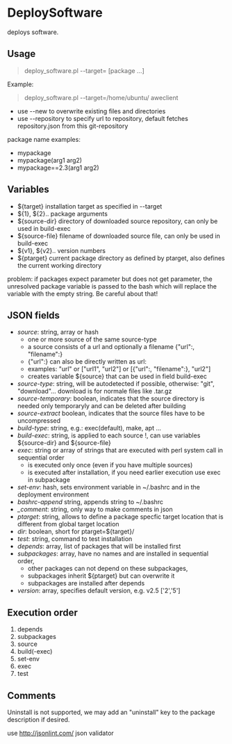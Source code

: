 DeploySoftware
==============


deploys software.


Usage
--------

> deploy_software.pl --target=<target> [package ...]

Example:
> deploy_software.pl --target=/home/ubuntu/ aweclient

* use --new to overwrite existing files and directories
* use --repository to specify url to repository, default fetches repository.json from this git-repository

package name examples: 
* mypackage
* mypackage(arg1 arg2)
* mypackage==2.3(arg1 arg2)

Variables
---------
* ${target} installation target as specified in --target
* ${1}, ${2}.. package arguments 
* ${source-dir} directory of downloaded source repository, can only be used in build-exec
* ${source-file} filename of downloaded source file, can only be used in build-exec
* ${v1}, ${v2}.. version numbers
* ${ptarget} current package directory as defined by ptarget, also defines the current working directory

problem: if packages expect parameter but does not get parameter, the unresolved package variable is passed to the bash which will replace the variable with the empty string. Be careful about that!


JSON fields
-----------
* *source*: string, array or hash 
  * one or more source of the same source-type
  * a source consists of a url and optionally a filename {"url":<url>, "filename":<filename>}
  * {"url":<url>} can also be directly written as url:<url>
  * examples: "url" or ["url1", "url2"] or [{"url":<url1>, "filename":<filename>}, "url2"]
  * creates variable ${source} that can be used in field build-exec
* *source-type*: string, will be autodetected if possible, otherwise: "git", "download"... download is for normale files like .tar.gz
* *source-temporary*: boolean, indicates that the source directory is needed only temporaryly and can be deleted after building
* *source-extract* boolean, indicates that the source files have to be uncompressed
* *build-type*: string, e.g.: exec(default), make, apt ...
* *build-exec*: string, is applied to each source !, can use variables ${source-dir} and ${source-file}
* *exec*: string or array of strings that are executed with perl system call in sequential order
  * is executed only once (even if you have multiple sources)
  * is executed after installation, if you need earlier execution use exec in subpackage
* *set-env*: hash, sets environment variable in ~/.bashrc and in the deployment environment
* *bashrc-append* string, appends string to ~/.bashrc
* *_comment*: string, only way to make comments in json
* *ptarget*: string, allows to define a package specfic target location that is different from global target location
* *dir*: boolean, short for ptarget=${target}<packagename>/
* *test*: string, command to test installation
* *depends*: array, list of packages that will be installed first
* *subpackages*: array, have no names and are installed in sequential order,
  * other packages can not depend on these subpackages,
  * subpackages inherit ${ptarget} but can overwrite it
  * subpackages are installed after depends
* *version*: array, specifies default version, e.g. v2.5 ['2','5']
 

Execution order
---------------
1. depends
2. subpackages
3. source
4. build(-exec)
5. set-env
6. exec
7. test

Comments
--------
Uninstall is not supported, we may add an "uninstall" key to the package description if desired.

use http://jsonlint.com/ json validator

